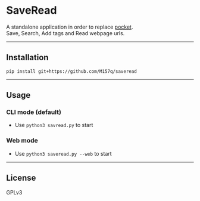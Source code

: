 # SaveRead  
  
A standalone application in order to replace [pocket](http://getpocket.io).  
Save, Search, Add tags and Read webpage urls.  
  
---  
  
## Installation  
  
`pip install git+https://github.com/M157q/saveread`  
  
---  
  
## Usage  
  
### CLI mode (default)  
  
+ Use `python3 savread.py` to start  
  
  
### Web mode  
  
+ Use `python3 saveread.py --web` to start  
  
---  
  
## License  
  
GPLv3  
